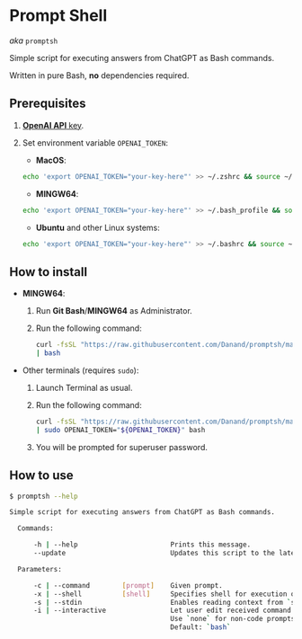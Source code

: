 # **Prompt** **Sh**ell

_aka_ `promptsh`

Simple script for executing answers from ChatGPT as Bash commands.

Written in pure Bash, **no** dependencies required.

## Prerequisites

1. [**OpenAI API** key](https://platform.openai.com/account/api-keys).
2. Set environment variable `OPENAI_TOKEN`:
   - **MacOS**:

   ```bash
   echo 'export OPENAI_TOKEN="your-key-here"' >> ~/.zshrc && source ~/.zshrc
   ```

   - **MINGW64**:

   ```bash
   echo 'export OPENAI_TOKEN="your-key-here"' >> ~/.bash_profile && source ~/.bash_profile
   ```

   - **Ubuntu** and other Linux systems:

   ```bash
   echo 'export OPENAI_TOKEN="your-key-here"' >> ~/.bashrc && source ~/.bashrc
   ```

## How to install

- **MINGW64**:
  1. Run **Git Bash**/**MINGW64** as Administrator.
  2. Run the following command:

     ```bash
     curl -fsSL "https://raw.githubusercontent.com/Danand/promptsh/main/install.sh" \
     | bash
     ```

- Other terminals (requires `sudo`):
  1. Launch Terminal as usual.
  2. Run the following command:

     ```bash
     curl -fsSL "https://raw.githubusercontent.com/Danand/promptsh/main/install.sh" \
     | sudo OPENAI_TOKEN="${OPENAI_TOKEN}" bash
     ```

  3. You will be prompted for superuser password.

## How to use

```bash
$ promptsh --help

Simple script for executing answers from ChatGPT as Bash commands.

  Commands:

      -h | --help                       Prints this message.
      --update                          Updates this script to the latest.

  Parameters:

      -c | --command        [prompt]    Given prompt.
      -x | --shell          [shell]     Specifies shell for execution of command.
      -s | --stdin                      Enables reading context from `stdin`
      -i | --interactive                Let user edit received command.
                                        Use `none` for non-code prompts.
                                        Default: `bash`
```
